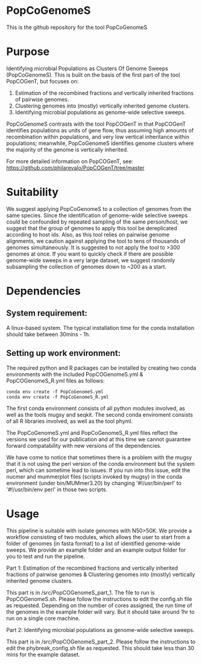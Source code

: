 # PopCoGenomeS
This is the github repository for the tool PopCoGenomeS
# Purpose
Identifying microbial Populations as Clusters Of Genome Sweeps (PopCoGenomeS). This is built on the basis of the first part of the tool PopCOGenT, but focuses on:
1. Estimation of the recombined fractions and vertically inherited fractions of pairwise genomes.
2. Clustering genomes into (mostly) vertically inherited genome clusters.
3. Identifying microbial populations as genome-wide selective sweeps.

PopCoGenomeS contrasts with the tool PopCOGenT in that PopCOGenT identifies populations as units of gene flow, thus assuming high amounts of recombination within populations, and very low vertical inheritance within populations; meanwhile, PopCoGenomeS identifies genome clusters where the majority of the genome is vertically inherited.

For more detailed information on PopCOGenT, see:
https://github.com/philarevalo/PopCOGenT/tree/master

# Suitability
We suggest applying PopCoGenomeS to a collection of genomes from the same species. Since the identification of genome-wide selective sweeps could be confounded by repeated sampling of the same person/host, we suggest that the group of genomes to apply this tool be dereplicated according to host ids. Also, as this tool relies on pairwise genome alignments, we caution against applying the tool to tens of thousands of genomes simultaneously. It is suggested to not apply the tool to >300 genomes at once. If you want to quickly check if there are possible genome-wide sweeps in a very large dataset, we suggest randomly subsampling the collection of genomes down to ~200 as a start. 

# Dependencies
## System requirement: 
A linux-based system. The typical installation time for the conda installation should take between 30mins - 1h. 

## Setting up work environment:

The required python and R packages can be installed by creating two conda environments with the included PopCOGenomeS.yml & PopCOGenomeS_R.yml files as follows:
    
    conda env create -f PopCoGenomeS.yml
    conda env create -f PopCoGenomeS_R.yml

The first conda environment consists of all python modules involved, as well as the tools mugsy and seqkit.
The second conda enviroment consists of all R libraries involved, as well as the tool phyml.

The PopCoGenomeS.yml and PopCoGenomeS_R.yml files reflect the versions we used for our publication and at this time we cannot guarantee forward compatability with new versions of the dependencies.

We have come to notice that sometimes there is a problem with the mugsy that it is not using the perl version of the conda environment but the system perl, which can sometime lead to issues. If you run into this issue, edit the nucmer and mummerplot files (scripts invoked by mugsy) in the conda environment (under bin/MUMmer3.20) by changing '#!/usr/bin/perl' to '#!/usr/bin/env perl' in those two scripts. 


# Usage

This pipeline is suitable with isolate genomes with N50>50K. We provide a workflow consisting of two modules, which allows the user to start from a folder of genomes (in fasta format) to a list of identified genome-wide sweeps. We provide an example folder and an example output folder for you to test and run the pipeline. 

Part 1: Estimation of the recombined fractions and vertically inherited fractions of pairwise genomes & Clustering genomes into (mostly) vertically inherited genome clusters.

This part is in /src/PopCOGenomeS_part_1. The file to run is PopCOGenomeS.sh. Please follow the instructions to edit the config.sh file as requested. Depending on the number of cores assigned, the run time of the genomes in the example folder will vary. But it should take around 1hr to run on a single core machine.

Part 2: Identifying microbial populations as genome-wide selective sweeps.

This part is in /src/PopCOGenomeS_part_2. Please follow the instructions to edit the phybreak_config.sh file as requested. This should take less than 30 mins for the example dataset.

